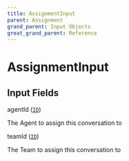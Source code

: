 ```yaml
---
title: AssignmentInput
parent: Assignment
grand_parent: Input Objects
great_grand_parent: Reference
---
```


<h1>AssignmentInput</h1>

<h2>Input Fields</h2>

<div class="field-entry ">
  <span id="agent_id" class="field-name anchored">agentId (<code><a href="/docs/reference/scalar/id">ID</a></code>)</span>

  <div class="description-wrapper">
   <p>The Agent to assign this conversation to</p>

  </div>
</div>

<div class="field-entry ">
  <span id="team_id" class="field-name anchored">teamId (<code><a href="/docs/reference/scalar/id">ID</a></code>)</span>

  <div class="description-wrapper">
   <p>The Team to assign this conversation to</p>

  </div>
</div>

